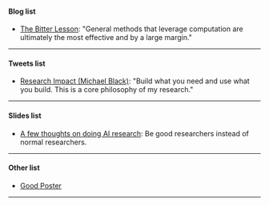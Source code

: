 #### Blog list

- [The Bitter Lesson](http://www.incompleteideas.net/IncIdeas/BitterLesson.html): "General methods that leverage computation are ultimately the most effective and by a large margin."

---

#### Tweets list
- [Research Impact (Michael Black)](https://twitter.com/Michael_J_Black/status/1782284444537090114): "Build what you need and use what you build. This is a core philosophy of my research."

---

#### Slides list
- [A few thoughts on doing AI research](https://docs.google.com/presentation/d/1p1N1an6wjmjvXHCwiOwJJq6D58iINrceI9-ZkpmJwrY/edit#slide=id.p): Be good researchers instead of normal researchers.

---

#### Other list
- [Good Poster](https://twitter.com/tetraduzione/status/1788143394834845934)

---